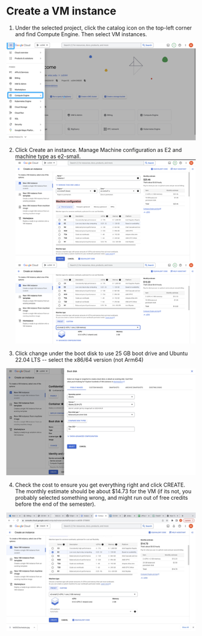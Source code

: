 # Create a VM instance

1. Under the selected project, click the catalog icon on the top-left corner and find Compute Engine. Then select VM instances.
<img src="img/computerEngine.jpg" width=600>

2. Click Create an instance. Manage Machine configuration as E2 and machine type as e2-small.
<img src="img/1.jpg" width=600><br> <img src="img/2.jpg" width=600>

3. Click change under the boot disk to use 25 GB boot drive and Ubuntu 22.04 LTS -- select the x86/64 version (not Arm64)
 <img src="img/3.jpg" width=600>

4. Check the cost to ensure you get everything right and click CREATE. The monthly estimate should be about $14.73 for the VM (if its not, you probably selected something wrong, and might run out of free credits before the end of the semester).
<img src="img/4.jpg" width=600>

